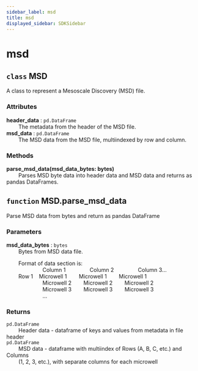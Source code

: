 ```yaml
---
sidebar_label: msd
title: msd
displayed_sidebar: SDKSidebar
--- 
```



# msd


## `class` MSD
  
A class to represent a Mesoscale Discovery (MSD) file.  
  
### Attributes  
  
**header_data** : `pd.DataFrame`  
&nbsp; &nbsp; &nbsp; &nbsp; The metadata from the header of the MSD file.  
**msd_data** : `pd.DataFrame`  
&nbsp; &nbsp; &nbsp; &nbsp; The MSD data from the MSD file, multiindexed by row and column.  
  
### Methods  
  
**parse_msd_data(msd_data_bytes: bytes)**  
&nbsp; &nbsp; &nbsp; &nbsp; Parses MSD byte data into header data and MSD data and returns as pandas DataFrames.  


## `function` MSD.parse_msd_data
  
Parse MSD data from bytes and return as pandas DataFrame  
  
### Parameters  
  
**msd_data_bytes** : `bytes`  
&nbsp; &nbsp; &nbsp; &nbsp; Bytes from MSD data file.  
  
&nbsp; &nbsp; &nbsp; &nbsp; Format of data section is:  
&nbsp; &nbsp; &nbsp; &nbsp; &nbsp; &nbsp; &nbsp; &nbsp; &nbsp; &nbsp; &nbsp; &nbsp; Column 1&nbsp; &nbsp; &nbsp; &nbsp; &nbsp; &nbsp; &nbsp; &nbsp; Column 2&nbsp; &nbsp; &nbsp; &nbsp; &nbsp; &nbsp; &nbsp; &nbsp; Column 3...  
&nbsp; &nbsp; &nbsp; &nbsp; Row 1&nbsp; &nbsp;  Microwell 1&nbsp; &nbsp; &nbsp; &nbsp;  Microwell 1&nbsp; &nbsp; &nbsp; &nbsp;  Microwell 1  
&nbsp; &nbsp; &nbsp; &nbsp; &nbsp; &nbsp; &nbsp; &nbsp; &nbsp; &nbsp; &nbsp; &nbsp; Microwell 2&nbsp; &nbsp; &nbsp; &nbsp;  Microwell 2&nbsp; &nbsp; &nbsp; &nbsp;  Microwell 2  
&nbsp; &nbsp; &nbsp; &nbsp; &nbsp; &nbsp; &nbsp; &nbsp; &nbsp; &nbsp; &nbsp; &nbsp; Microwell 3&nbsp; &nbsp; &nbsp; &nbsp;  Microwell 3&nbsp; &nbsp; &nbsp; &nbsp;  Microwell 3  
&nbsp; &nbsp; &nbsp; &nbsp; &nbsp; &nbsp; &nbsp; &nbsp; &nbsp; &nbsp; &nbsp; &nbsp; ...  
  
### Returns  
  
`pd.DataFrame`  
&nbsp; &nbsp; &nbsp; &nbsp; Header data - dataframe of keys and values from metadata in file header  
`pd.DataFrame`  
&nbsp; &nbsp; &nbsp; &nbsp; MSD data - dataframe with multiindex of Rows (A, B, C, etc.) and Columns  
&nbsp; &nbsp; &nbsp; &nbsp; (1, 2, 3, etc.), with separate columns for each microwell  
